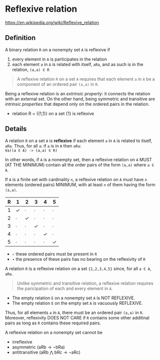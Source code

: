 # Reflexive relation

https://en.wikipedia.org/wiki/Reflexive_relation

## Definition

A binary relation `R` on a nonempty set `A` is reflexive if
1. every element in `A` is participates in the relation
2. each element `a` in `A` is related with itself, `aRa`, and as such is in the relation, `(a,a) ∈ R`

> A reflexive relation `R` on a set `A` requires that each element `a` in `A` be a component of an ordered pair `(a,a)` in `R`.


Being a reflexive relation is an *extrinsic property*: it connects the relation with an external set. On the other hand, being symmetric and transitive are *intrinsic properties* that depend only on the ordered pairs in the relation.

* relation R = {(1,1)} on a set {1} is reflexive

## Details

A relation `R` on a set `A` is **reflexive** if each element `a` in `A` is related to itself, `aRa`. Thus, for all `a`: if `a` is in `A` then `aRa`:    
`∀a((a ∈ A) -> (a,a) ∈ R)`

In other words, if `A` is a nonempty set, then a reflexive relation on `A` MUST (AT THE MINIMUM) contain all the order pairs of the form `(a,a)` where `a ∈ A`.

If `A` is a finite set with cardinality `n`, a reflexive relation on `A` must have `n` elements (ordered pairs) MINIMUM, with at least `n` of them having the form `(a,a)`.

| R | 1 | 2 | 3 | 4 | 5 |
|---|---|---|---|---|---|
| 1 | ✓ | ∙ | ∙ | ∙ | ∙ |
| 2 | ∙ | ✓ | ∙ | ∙ | ∙ |
| 3 | ∙ | ∙ | ✓ | ∙ | ∙ |
| 4 | ∙ | ∙ | ∙ | ✓ | ∙ |
| 5 | ∙ | ∙ | ∙ | ∙ | ✓ |

- `✓` these ordered pairs must be present in `R`
- `∙` the presence of these pairs has no bearing on the reflexivity of `R`

A relation `R` is a reflexive relation on a set `{1,2,3,4,5}` since, for all `a ∈ A`, `aRa`.

> Unlike symmetric and transitive relation, a reflexive relation requires the paricipation of each and every element in `A`.

* The empty relation `E` on a nonempty set `A` is NOT REFLEXIVE.
* The empty relation `E` on the empty set `A` is vacuously REFLEXIVE.

Thus, for all elements `a` in `A`, there must be an ordered pair `(a,a)` in `R`. Moreover, reflexivity DOES NOT CARE if `R` contains some other additinal pairs as long as `R` contains these required pairs.



A reflexive relation on a nonempty set cannot be
- irreflexive
- asymmetric      (aRb -> ¬bRa)
- antitransitive  (aRb ⋀ bRc -> ¬aRc)
